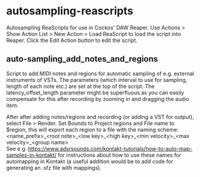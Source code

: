 # autosampling-reascripts
Autosampling ReaScripts for use in Cockos' DAW Reaper. Use Actions > Show Action List > New Action > Load ReaScript to load the script into Reaper. Click the Edit Action button to edit the script.

## auto-sampling_add_notes_and_regions
Script to add MIDI notes and regions for automatic sampling of e.g. external instruments of VSTs. The parameters (which interval to use for sampling, length of each note etc.) are set at the top of the script. The latency_offset_length parameter might be superfluous as you can easily compensate for this after recording by zooming in and dragging the audio item.

After after adding notes/regions and recording (or adding a VST for output), select File > Render. Set Bounds to Project regions and File name to $region, this will export         each region to a file with the naming scheme:<br>
<name_prefix>\_\<root note>\_\<low key>\_\<high key>\_\<min velocity>\_\<max velocity>\_\<group name><br>
See e.g. https://www.adsrsounds.com/kontakt-tutorials/how-to-auto-map-samples-in-kontakt/ for instructions about how to use these names for automapping in Kontakt (a useful addition would be to add code for generating an .sfz file with mappings).
